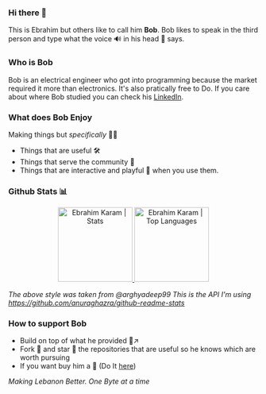 ### Hi there 👋

This is Ebrahim but others like to call him **Bob**. Bob likes to speak in the third person and type what the voice 🔊 in his head 🧕 says.

### Who is Bob

Bob is an electrical engineer who got into programming because the market required it more than electronics. It's also pratically free to Do. If you care about where Bob studied you can check his [LinkedIn](https://www.linkedin.com/in/ebrahim-ephrem-karam/). 

### What does Bob Enjoy

Making things but *specifically* 👨‍🔧
* Things that are useful 🛠
* Things that serve the community 💒
* Things that are interactive and playful 🥳 when you use them.


### Github Stats 📊
<p align="center">
<a href="https://github.com/EbrahimKaram">
<img height="150" src="https://readme-stats.clckblog.space/api?username=EbrahimKaram&hide_title=false&hide_border=true&show_icons=true&include_all_commits=true&count_private=true&line_height=21&text_color=daf7dc&icon_color=ffffff&bg_color=151515" alt="Ebrahim Karam | Stats" />
</a> <a href="https://github.com/EbrahimKaram">
<img height="150" src="https://readme-stats.clckblog.space/api/top-langs/?username=EbrahimKaram&hide=html,css,tsql&hide_title=false&hide_border=true&layout=compact&langs_count=8&exclude_repo=comp426&text_color=daf7dc&icon_color=ffffff&bg_color=151515" alt="Ebrahim Karam | Top Languages" />
</a>
<br>

_The above style was taken from @arghyadeep99_
_This is the API I'm using https://github.com/anuraghazra/github-readme-stats_

  
 ### How to support Bob

* Build on top of what he provided 🎩↗
* Fork 🍴 and star 🌟 the repositories that are useful so he knows which are worth pursuing
* If you want buy him a 🍺 (Do It [here](https://www.buymeacoffee.com/bobKaram))


_Making Lebanon Better. One Byte at a time_
<!--
**EbrahimKaram/EbrahimKaram** is a ✨ _special_ ✨ repository because its `README.md` (this file) appears on your GitHub profile.

Here are some ideas to get you started:

- 🔭 I’m currently working on ...
- 🌱 I’m currently learning ...
- 👯 I’m looking to collaborate on ...
- 🤔 I’m looking for help with ...
- 💬 Ask me about ...
- 📫 How to reach me: ...
- 😄 Pronouns: ...
- ⚡ Fun fact: ...
-->
